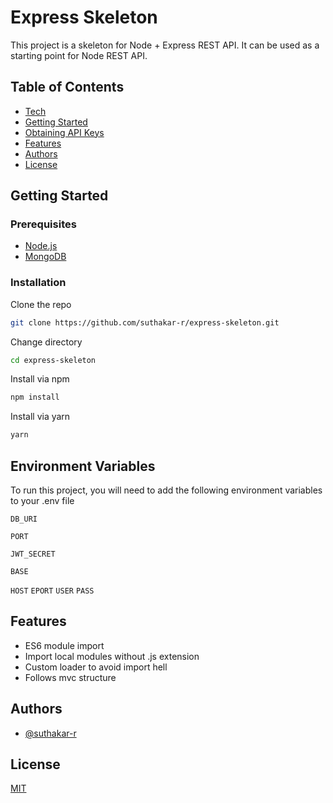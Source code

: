 # Express Skeleton

This project is a skeleton for Node + Express REST API.
It can be used as a starting point for Node REST API.

Table of Contents
-----------------

- [Tech](#tech)
- [Getting Started](#getting-started)
- [Obtaining API Keys](#obtaining-api-keys)
- [Features](#features)
- [Authors](#authors)
- [License](#license)


Getting Started
---------------

### Prerequisites

- [Node.js](http://nodejs.org)
- [MongoDB](http://www.mongodb.org)

  
### Installation

Clone the repo

```bash 
git clone https://github.com/suthakar-r/express-skeleton.git
```

Change directory
```bash
cd express-skeleton 
```

Install via npm
```bash
npm install
```

Install via yarn
```bash
yarn
```
## Environment Variables

To run this project, you will need to add the following environment variables to your .env file

`DB_URI`

`PORT`

`JWT_SECRET`

`BASE`

`HOST`
`EPORT`
`USER`
`PASS`
  
## Features

- ES6 module import
- Import local modules without .js extension
- Custom loader to avoid import hell
- Follows mvc structure
  
## Authors

- [@suthakar-r](https://www.github.com/suthakar-r)

  
## License

[MIT](https://choosealicense.com/licenses/mit/)